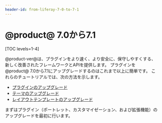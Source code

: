 ```yaml
---
header-id: from-liferay-7-0-to-7-1
---
```


# @product@ 7.0から7.1

[TOC levels=1-4]

@product-ver@は、プラグインをより速く、より安全に、保守しやすくする、新しく改善されたフレームワークとAPIを提供します。 プラグインを@product@ 7.0から7.1にアップグレードするのはこれまで以上に簡単です。 これらのチュートリアルでは、次の方法を示します。

  - [プラグインのアップグレード](/docs/7-1/tutorials/-/knowledge_base/t/upgrading-plugins-from-liferay-7-0-to-7-1)
  - [テーマのアップグレード](/docs/7-1/tutorials/-/knowledge_base/t/upgrading-7-0-themes-to-7-1)
  - [レイアウトテンプレートのアップグレード](/docs/7-1/tutorials/-/knowledge_base/t/upgrading-7-0-layout-templates-to-7-1)

まずはプラグイン（ポートレット、カスタマイゼーション、および拡張機能）のアップグレードを最初に行います。
